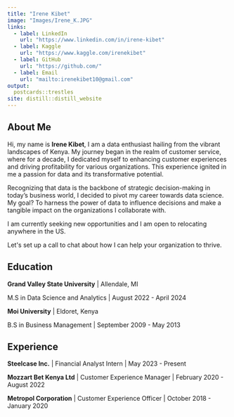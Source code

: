 ```yaml
---
title: "Irene Kibet"
image: "Images/Irene_K.JPG"
links:
  - label: LinkedIn
    url: "https://www.linkedin.com/in/irene-kibet"
  - label: Kaggle
    url: "https://www.kaggle.com/irenekibet"
  - label: GitHub
    url: "https://github.com/"
  - label: Email
    url: "mailto:irenekibet10@gmail.com"
output:
  postcards::trestles
site: distill::distill_website
---
```

 
## About Me

Hi, my name is **Irene Kibet**, I am a data enthusiast hailing from the vibrant landscapes of Kenya. My journey began in the realm of customer service, where for a decade, I dedicated myself to enhancing customer experiences and driving profitability for various organizations. This experience ignited in me a passion for data and its transformative potential.

Recognizing that data is the backbone of strategic decision-making in today’s business world, I decided to pivot my career towards data science. 
My goal? To harness the power of data to influence decisions and make a tangible impact on the organizations I collaborate with.

I am currently seeking new opportunities and I am open to relocating anywhere in the US. 

Let's set up a call to chat about how I can help your organization to thrive.


## Education

**Grand Valley State University** | Allendale, MI

M.S in Data Science and Analytics | August 2022 - April 2024

**Moi University** | Eldoret, Kenya

B.S in Business Management | September 2009 - May 2013

## Experience

**Steelcase Inc.** | Financial Analyst Intern | May 2023 - Present

**Mozzart Bet Kenya Ltd** | Customer Experience Manager | February 2020 - August 2022

**Metropol Corporation** | Customer Experience Officer | October 2018 - January 2020
